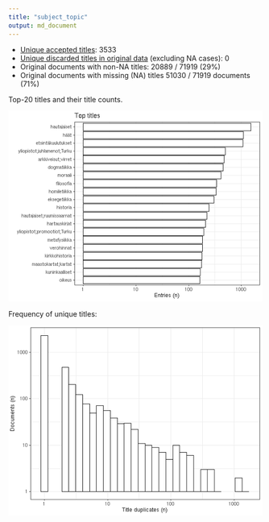 ```yaml
---
title: "subject_topic"
output: md_document
---
```





* [Unique accepted titles](output.tables/title_accepted.csv): 3533
* [Unique discarded titles in original data](output.tables/title_discarded.csv) (excluding NA cases): 0 
* Original documents with non-NA titles: 20889 / 71919 (29%)
* Original documents with missing (NA) titles 51030 / 71919 documents (71%)


 Top-20 titles and their title counts.
 
![plot of chunk summarytitle](figure/rmd_subject_topic_summarytitle-1.png)

Frequency of unique titles:
  
![plot of chunk uniquetitles](figure/rmd_subject_topic_uniquetitles-1.png)
